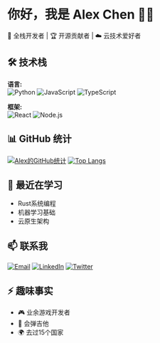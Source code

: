 # 你好，我是 Alex Chen 👨‍💻

🔭 全栈开发者 | 🏆 开源贡献者 | ☁️ 云技术爱好者

## 🛠 技术栈

**语言:**  
![Python](https://img.shields.io/badge/-Python-3776AB?style=flat-square&logo=python&logoColor=white)
![JavaScript](https://img.shields.io/badge/-JavaScript-F7DF1E?style=flat-square&logo=javascript&logoColor=black)
![TypeScript](https://img.shields.io/badge/-TypeScript-3178C6?style=flat-square&logo=typescript&logoColor=white)

**框架:**  
![React](https://img.shields.io/badge/-React-61DAFB?style=flat-square&logo=react&logoColor=black)
![Node.js](https://img.shields.io/badge/-Node.js-339933?style=flat-square&logo=node.js&logoColor=white)

## 📊 GitHub 统计

[![Alex的GitHub统计](https://github-readme-stats.vercel.app/api?username=uxiaosu&show_icons=true&theme=5)](https://github.com/alexchen)
[![Top Langs](https://github-readme-stats.vercel.app/api/top-langs/?username=uxiaosu&layout=compact&theme=light&langs_count=5)](https://github.com/uxiaosu)

## 🌱 最近在学习

- Rust系统编程
- 机器学习基础
- 云原生架构

## 📫 联系我

[![Email](https://img.shields.io/badge/-Email-D14836?style=flat-square&logo=gmail&logoColor=white)](mailto:alex@example.com)
[![LinkedIn](https://img.shields.io/badge/-LinkedIn-0077B5?style=flat-square&logo=linkedin&logoColor=white)](https://linkedin.com/in/alexchen)
[![Twitter](https://img.shields.io/badge/-Twitter-1DA1F2?style=flat-square&logo=twitter&logoColor=white)](https://twitter.com/alexchen)

## ⚡ 趣味事实

- 🎮 业余游戏开发者
- 🎸 会弹吉他
- 🌍 去过15个国家
